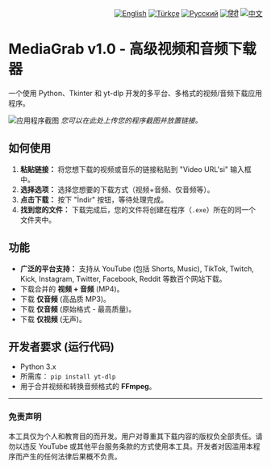 <p align="right">
<a href="README.md"><img src="https://flagcdn.com/w20/gb.png" alt="English"></a>
<a href="README.tr.md"><img src="https://flagcdn.com/w20/tr.png" alt="Türkçe"></a>
<a href="README.ru.md"><img src="https://flagcdn.com/w20/ru.png" alt="Русский"></a>
<a href="README.hi.md"><img src="https://flagcdn.com/w20/in.png" alt="हिंदी"></a>
<a href="README.zh.md"><img src="https://flagcdn.com/w20/cn.png" alt="中文"></a>
</p>

# MediaGrab v1.0 - 高级视频和音频下载器

一个使用 Python、Tkinter 和 yt-dlp 开发的多平台、多格式的视频/音频下载应用程序。

![应用程序截图](https://i.imgur.com/your-screenshot-url.png)
_您可以在此处上传您的程序截图并放置链接。_

## 如何使用

1.  **粘贴链接：** 将您想下载的视频或音乐的链接粘贴到 "Video URL'si" 输入框中。
2.  **选择选项：** 选择您想要的下载方式（视频+音频、仅音频等）。
3.  **点击下载：** 按下 "İndir" 按钮，等待处理完成。
4.  **找到您的文件：** 下载完成后，您的文件将创建在程序（`.exe`）所在的同一个文件夹中。

## 功能

-   **广泛的平台支持：** 支持从 YouTube (包括 Shorts, Music), TikTok, Twitch, Kick, Instagram, Twitter, Facebook, Reddit 等数百个网站下载。
-   下载合并的 **视频 + 音频** (MP4)。
-   下载 **仅音频** (高品质 MP3)。
-   下载 **仅音频** (原始格式 - 最高质量)。
-   下载 **仅视频** (无声)。

## 开发者要求 (运行代码)

-   Python 3.x
-   所需库： `pip install yt-dlp`
-   用于合并视频和转换音频格式的 **FFmpeg**。

---

### 免责声明

本工具仅为个人和教育目的而开发。用户对尊重其下载内容的版权负全部责任。请勿以违反 YouTube 或其他平台服务条款的方式使用本工具。开发者对因滥用本程序而产生的任何法律后果概不负责。